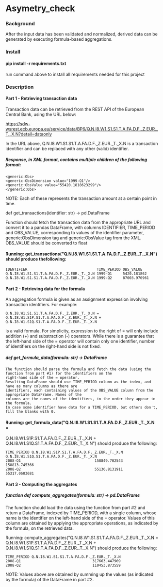 # Asymetry_check


### Background
After the input data has been validated and normalized, derived data can be generated by executing formula-based
aggregations.

### Install

####  pip install -r requirements.txt
run command above to install all requirements needed for this project

### Description

#### Part 1 - Retrieving transaction data
Transaction data can be retrieved from the REST API of the European Central Bank, using the URL below:

https://sdw-wsrest.ecb.europa.eu/service/data/BP6/Q.N.I8.W1.S1.S1.T.A.FA.D.F._Z.EUR._T._X.N?detail=dataonly


In the URL above, Q.N.I8.W1.S1.S1.T.A.FA.D.F._Z.EUR._T._X.N is a transaction identifier and can be
replaced with any other (valid) identifier.

##### Response, in XML format, contains multiple children of the following format:

    <generic:Obs>
    <generic:ObsDimension value="1999-Q1"/>
    <generic:ObsValue value="55420.1818623299"/>
    </generic:Obs>
    
NOTE: Each of these represents the transaction amount at a certain point in time.

def get_transactions(identifier: str) -> pd.DataFrame

Function should fetch the transaction data from the appropriate URL and convert it to a pandas DataFrame, with
columns IDENTIFIER, TIME_PERIOD and OBS_VALUE, corresponding to values of the identifier parameter,
generic:ObsDimension tag and generic:ObsValue tag from the XML. OBS_VALUE should be converted to
float

#### Running: get_transactions("Q.N.I8.W1.S1.S1.T.A.FA.D.F._Z.EUR._T._X.N") should produce thefollowing:

    IDENTIFIER                                TIME_PERIOD OBS_VALUE
    Q.N.I8.W1.S1.S1.T.A.FA.D.F._Z.EUR._T._X.N 1999-Q1     5420.181862
    Q.N.I8.W1.S1.S1.T.A.FA.D.F._Z.EUR._T._X.N 1999-Q2     87003.970961


#### Part 2 - Retrieving data for the formula
 
An aggregation formula is given as an assignment expression involving transaction identifiers. For example:

    Q.N.I8.W1.S1.S1.T.A.FA.D.F._Z.EUR._T._X.N =
    Q.N.I8.W1.S1P.S1.T.A.FA.D.F._Z.EUR._T._X.N +
    Q.N.I8.W1.S1Q.S1.T.A.FA.D.F._Z.EUR._T._X.N

is a valid formula. For simplicity, expression to the right of = will only include addition (+) and substraction (-)
operators. While there is a guarantee that the left-hand side of the = operator will contain only one identifier, number
of identifiers on the right-hand side is not fixed.

##### def get_formula_data(formula: str) -> DataFrame

    The function should parse the formula and fetch the data (using the function from part #1) for the identifiers on the
    right-hand side of the = operator.
    Resulting DataFrame should use TIME_PERIOD column as the index, and have as many columns as there are
    identifiers, each containing values of the OBS_VALUE column from the appropriate DataFrame. Names of the
    columns are the names of the identifiers, in the order they appear in the formula.
    In case some identifier have data for a TIME_PERIOD, but others don't, fill the blanks with 0.


#### Running: get_formula_data("Q.N.I8.W1.S1.S1.T.A.FA.D.F._Z.EUR._T._X.N =
Q.N.I8.W1.S1P.S1.T.A.FA.D.F._Z.EUR._T._X.N +
Q.N.I8.W1.S1Q.S1.T.A.FA.D.F._Z.EUR._T._X.N") should produce the following:

    TIME_PERIOD Q.N.I8.W1.S1P.S1.T.A.FA.D.F._Z.EUR._T._X.N Q.N.I8.W1.S1Q.S1.T.A.FA.D.F._Z.EUR._T._X.N
    2008-Q1                                  158849.702543                              158813.745366
    2008-Q2                                  55136.8131911                              55317.0603681


#### Part 3 - Computing the aggregates

##### function def compute_aggregates(formula: str) -> pd.DataFrame

The function should load the data using the function from part #2 and return a DataFrame, indexed by
TIME_PERIOD, with a single column, whose name is the identifier on the left-hand side of the = operator. Values of
this column are obtained by applying the appropriate operations, as indicated by the formula, on the retrieved data.

Running:
compute_aggregates("Q.N.I8.W1.S1.S1.T.A.FA.D.F._Z.EUR._T._X.N =
Q.N.I8.W1.S1P.S1.T.A.FA.D.F._Z.EUR._T._X.N +
Q.N.I8.W1.S1Q.S1.T.A.FA.D.F._Z.EUR._T._X.N")
should produce the following:

    TIME_PERIOD Q.N.I8.W1.S1.S1.T.A.FA.D.F._Z.EUR._T._X.N
    2008-Q1                                 317663.447909
    2008-Q2                                 110453.873559
    
    
NOTE: Values above are obtained by summing up the values (as indicated by the formula) of the DataFrame in part
#2.
